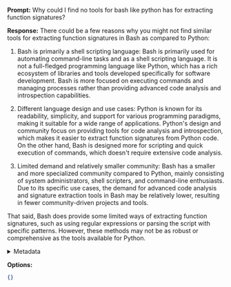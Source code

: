 **Prompt:**
Why could I find no tools for bash like python has for extracting function signatures?

**Response:**
There could be a few reasons why you might not find similar tools for extracting function signatures in Bash as compared to Python:

1. Bash is primarily a shell scripting language: Bash is primarily used for automating command-line tasks and as a shell scripting language. It is not a full-fledged programming language like Python, which has a rich ecosystem of libraries and tools developed specifically for software development. Bash is more focused on executing commands and managing processes rather than providing advanced code analysis and introspection capabilities.

2. Different language design and use cases: Python is known for its readability, simplicity, and support for various programming paradigms, making it suitable for a wide range of applications. Python's design and community focus on providing tools for code analysis and introspection, which makes it easier to extract function signatures from Python code. On the other hand, Bash is designed more for scripting and quick execution of commands, which doesn't require extensive code analysis.

3. Limited demand and relatively smaller community: Bash has a smaller and more specialized community compared to Python, mainly consisting of system administrators, shell scripters, and command-line enthusiasts. Due to its specific use cases, the demand for advanced code analysis and signature extraction tools in Bash may be relatively lower, resulting in fewer community-driven projects and tools.

That said, Bash does provide some limited ways of extracting function signatures, such as using regular expressions or parsing the script with specific patterns. However, these methods may not be as robust or comprehensive as the tools available for Python.

<details><summary>Metadata</summary>

- Duration: 9337 ms
- Datetime: 2023-09-08T17:27:12.394843
- Model: gpt-3.5-turbo-0613

</details>

**Options:**
```json
{}
```

